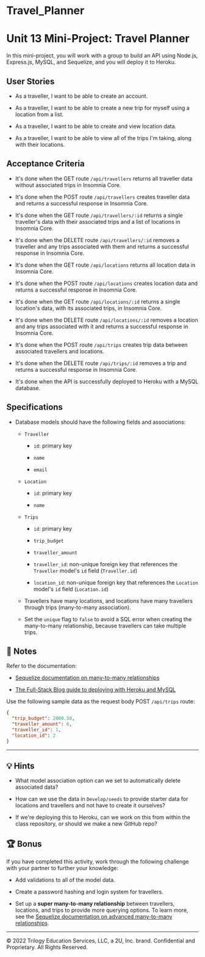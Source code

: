 # Travel_Planner
# Unit 13 Mini-Project: Travel Planner

In this mini-project, you will work with a group to build an API using Node.js, Express.js, MySQL, and Sequelize, and you will deploy it to Heroku.

## User Stories

* As a traveller, I want to be able to create an account.

* As a traveller, I want to be able to create a new trip for myself using a location from a list.

* As a traveller, I want to be able to create and view location data.

* As a traveller, I want to be able to view all of the trips I'm taking, along with their locations.

## Acceptance Criteria

* It's done when the GET route `/api/travellers` returns all traveller data without associated trips in Insomnia Core.

* It's done when the POST route `/api/travellers` creates traveller data and returns a successful response in Insomnia Core.

* It's done when the GET route `/api/travellers/:id` returns a single traveller's data with their associated trips and a list of locations in Insomnia Core. 

* It's done when the DELETE route `/api/travellers/:id` removes a traveller and any trips associated with them and returns a successful response in Insomnia Core.

* It's done when the GET route `/api/locations` returns all location data in Insomnia Core.

* It's done when the POST route `/api/locations` creates location data and returns a successful response in Insomnia Core.

* It's done when the GET route `/api/locations/:id` returns a single location's data, with its associated trips, in Insomnia Core. 

* It's done when the DELETE route `/api/locations/:id` removes a location and any trips associated with it and returns a successful response in Insomnia Core.

* It's done when the POST route `/api/trips` creates trip data between associated travellers and locations.

* It's done when the DELETE route `/api/trips/:id` removes a trip and returns a successful response in Insomnia Core.

* It's done when the API is successfully deployed to Heroku with a MySQL database.

## Specifications 

* Database models should have the following fields and associations:

  * `Traveller`

    * `id`: primary key

    * `name`
      
    * `email`

  * `Location`

    * `id`: primary key
    
    * `name`

  * `Trips`
      
    * `id`: primary key

    * `trip_budget` 
      
    * `traveller_amount`
      
    * `traveller_id`: non-unique foreign key that references the `Traveller` model's `id` field (`Traveller.id`)

    * `location_id`: non-unique foreign key that references the `Location` model's `id` field (`Location.id`)

  * Travellers have many locations, and locations have many travellers through trips (many-to-many association).

  * Set the `unique` flag to `false` to avoid a SQL error when creating the many-to-many relationship, because travellers can take multiple trips.

## 📝 Notes

Refer to the documentation: 

* [Sequelize documentation on many-to-many relationships](https://sequelize.org/master/manual/assocs.html#many-to-many-relationships)

* [The Full-Stack Blog guide to deploying with Heroku and MySQL](https://coding-boot-camp.github.io/full-stack/heroku/deploy-with-heroku-and-mysql)

Use the following sample data as the request body POST `/api/trips` route:

  ```json
  {
    "trip_budget": 2000.50,
    "traveller_amount": 6,
    "traveller_id": 1,
    "location_id": 2
  }
  ```

---

## 💡 Hints

* What model association option can we set to automatically delete associated data? 

* How can we use the data in `Develop/seeds` to provide starter data for locations and travellers and not have to create it ourselves? 

* If we're deploying this to Heroku, can we work on this from within the class repository, or should we make a new GitHub repo?

## 🏆 Bonus

If you have completed this activity, work through the following challenge with your partner to further your knowledge:

* Add validations to all of the model data.

* Create a password hashing and login system for travellers.

* Set up a **super many-to-many relationship** between travellers, locations, and trips to provide more querying options. To learn more, see the [Sequelize documentation on advanced many-to-many relationships](https://sequelize.org/master/manual/advanced-many-to-many.html).

---
© 2022 Trilogy Education Services, LLC, a 2U, Inc. brand. Confidential and Proprietary. All Rights Reserved.

